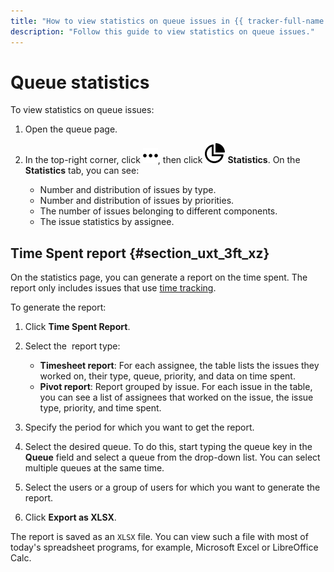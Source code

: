 ```yaml
---
title: "How to view statistics on queue issues in {{ tracker-full-name }}"
description: "Follow this guide to view statistics on queue issues."
---
```


# Queue statistics

To view statistics on queue issues:

1. Open the queue page.

1. In the top-right corner, click ![](../../_assets/tracker/svg/actions.svg), then click ![](../../_assets/tracker/svg/statistic.svg)&nbsp;**Statistics**.
   On the **Statistics** tab, you can see:

   - Number and distribution of issues by type.
   - Number and distribution of issues by priorities.
   - The number of issues belonging to different components.
   - The issue statistics by assignee.


## Time Spent report {#section_uxt_3ft_xz}

On the statistics page, you can generate a report on the time spent. The report only includes issues that use [time tracking](../user/time-spent.md).

To generate the report:

1. Click **Time Spent Report**.

1. Select the  report type:
   - **Timesheet report**: For each assignee, the table lists the issues they worked on, their type, queue, priority, and data on time spent.
   - **Pivot report**: Report grouped by issue. For each issue in the table, you can see a list of assignees that worked on the issue, the issue type, priority, and time spent.

1. Specify the period for which you want to get the report.

1. Select the desired queue. To do this, start typing the queue key in the **Queue** field and select a queue from the drop-down list. You can select multiple queues at the same time.

1. Select the users or a group of users for which you want to generate the report.

1. Click **Export as XLSX**.


The report is saved as an `XLSX` file. You can view such a file with most of today's spreadsheet programs, for example, Microsoft Excel or LibreOffice Calc.
